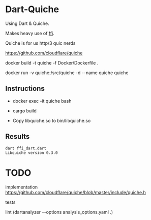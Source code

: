 # Dart-Quiche

Using Dart & Quiche.

Makes heavy use of [ffi](https://api.dart.dev/stable/2.8.1/dart-ffi/dart-ffi-library.html).

Quiche is for us http/3 quic nerds

https://github.com/cloudflare/quiche

docker build -t quiche -f Docker/Dockerfile .

docker run -v quiche:/src/quiche -d --name quiche quiche

## Instructions

- docker exec -it quiche bash

- cargo build

- Copy libquiche.so to bin/libquiche.so

## Results

```
dart ffi_dart.dart
Libquiche version 0.3.0
```


# TODO

implementation https://github.com/cloudflare/quiche/blob/master/include/quiche.h

tests

lint (dartanalyzer --options analysis_options.yaml .)
